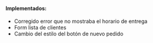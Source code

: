 <h4>Implementados:</h4>  
<ul>   
    <li>Corregido error que no mostraba el horario de entrega</li>
    <li>Form lista de clientes</li>
    <li>Cambio del estilo del botón de nuevo pedido</li>
</ul>